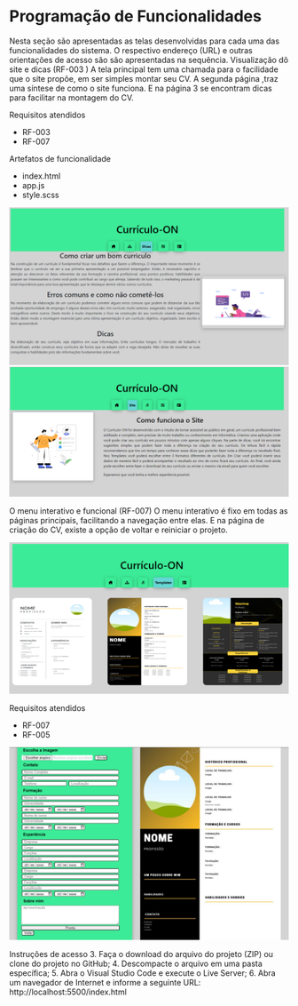 # Programação de Funcionalidades

Nesta seção são apresentadas as telas desenvolvidas para cada uma das funcionalidades
do sistema. O respectivo endereço (URL) e outras orientações de acesso são são
apresentadas na sequência.
Visualização dõ site e dicas (RF-003 )
A tela principal tem uma chamada para o facilidade que o site propõe, em ser simples montar seu CV. A segunda página ,traz uma síntese de como o site funciona. E na página 3 se encontram dicas para facilitar na montagem do CV.

Requisitos atendidos
  - RF-003
  - RF-007
  
Artefatos de funcionalidade
  - index.html
  - app.js
  - style.scss
 

![Telas](img/dicas1.png) 
![Telas](img/funciona.png)

O menu interativo e funcional (RF-007)
O menu interativo é fixo em todas as páginas principais, facilitando a navegação entre elas. E na página de criação do CV, existe a opção de voltar e reiniciar o projeto.

![Navegador](img/pagTemplates.png)

Requisitos atendidos
  - RF-007
  - RF-005
  
![Input](img/input.png)
  
Instruções de acesso
3. Faça o download do arquivo do projeto (ZIP) ou clone do projeto no GitHub;
4. Descompacte o arquivo em uma pasta específica;
5. Abra o Visual Studio Code e execute o Live Server;
6. Abra um navegador de Internet e informe a seguinte URL:
http://localhost:5500/index.html

